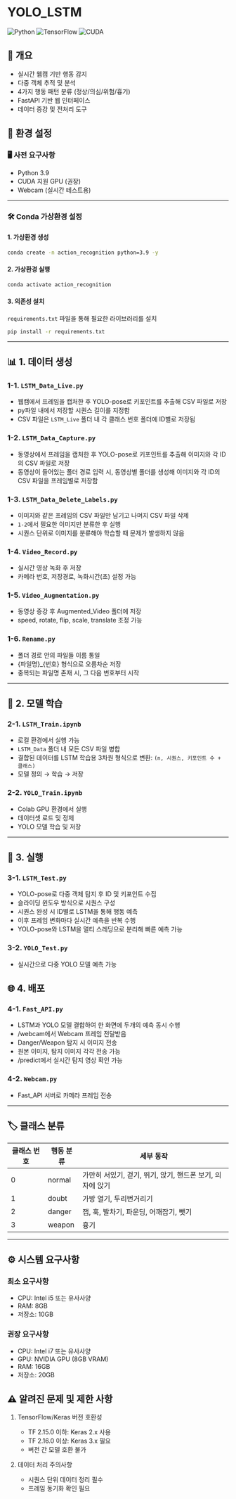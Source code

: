 # YOLO_LSTM
![Python](https://img.shields.io/badge/Python-3.9-blue.svg)
![TensorFlow](https://img.shields.io/badge/TensorFlow-2.15.0-orange.svg)
![CUDA](https://img.shields.io/badge/CUDA-Compatible-green.svg)

## 📌 개요
- 실시간 웹캠 기반 행동 감지
- 다중 객체 추적 및 분석
- 4가지 행동 패턴 분류 (정상/의심/위험/흉기)
- FastAPI 기반 웹 인터페이스
- 데이터 증강 및 전처리 도구


## 🔧 환경 설정

### 🖥️ 사전 요구사항
- Python 3.9
- CUDA 지원 GPU (권장)
- Webcam (실시간 테스트용)

---

### 🛠️ Conda 가상환경 설정

#### 1. 가상환경 생성

```bash
conda create -n action_recognition python=3.9 -y
```

#### 2. 가상환경 실행

```bash
conda activate action_recognition
```

#### 3. 의존성 설치

`requirements.txt` 파일을 통해 필요한 라이브러리를 설치

```bash
pip install -r requirements.txt
```

---

## 📊 1. 데이터 생성

### 1-1. `LSTM_Data_Live.py`

- 웹캠에서 프레임을 캡처한 후 YOLO-pose로 키포인트를 추출해 CSV 파일로 저장
- py파일 내에서 저장할 시퀀스 길이를 지정함
- CSV 파일은 `LSTM_Live` 폴더 내 각 클래스 번호 폴더에 ID별로 저장됨

### 1-2. `LSTM_Data_Capture.py`

- 동영상에서 프레임을 캡처한 후 YOLO-pose로 키포인트를 추출해 이미지와 각 ID의 CSV 파일로 저장
- 동영상이 들어있는 폴더 경로 입력 시, 동영상별 폴더를 생성해 이미지와 각 ID의 CSV 파일을 프레임별로 저장함

### 1-3. `LSTM_Data_Delete_Labels.py`

- 이미지와 같은 프레임의 CSV 파일만 남기고 나머지 CSV 파일 삭제
- `1-2`에서 필요한 이미지만 분류한 후 실행
- 시퀀스 단위로 이미지를 분류해야 학습할 때 문제가 발생하지 않음

### 1-4. `Video_Record.py`

- 실시간 영상 녹화 후 저장
- 카메라 번호, 저장경로, 녹화시간(초) 설정 가능

### 1-5. `Video_Augmentation.py`

- 동영상 증강 후 Augmented_Video 폴더에 저장
- speed, rotate, flip, scale, translate 조정 가능

### 1-6. `Rename.py`

- 폴더 경로 안의 파일들 이름 통일
- {파일명}_{번호} 형식으로 오름차순 저장
- 중복되는 파일명 존재 시, 그 다음 번호부터 시작
---

## 🤖 2. 모델 학습

### 2-1. `LSTM_Train.ipynb`

- 로컬 환경에서 실행 가능
- `LSTM_Data` 폴더 내 모든 CSV 파일 병합
- 결합된 데이터를 LSTM 학습용 3차원 형식으로 변환: `(n, 시퀀스, 키포인트 수 + 클래스)`
- 모델 정의 → 학습 → 저장

### 2-2. `YOLO_Train.ipynb`

- Colab GPU 환경에서 실행
- 데이터셋 로드 및 정제
- YOLO 모델 학습 및 저장

---

## 🚀 3. 실행

### 3-1. `LSTM_Test.py`

- YOLO-pose로 다중 객체 탐지 후 ID 및 키포인트 수집
- 슬라이딩 윈도우 방식으로 시퀀스 구성
- 시퀀스 완성 시 ID별로 LSTM을 통해 행동 예측
- 이후 프레임 변화마다 실시간 예측을 반복 수행
- YOLO-pose와 LSTM을 멀티 스레딩으로 분리해 빠른 예측 가능

### 3-2. `YOLO_Test.py`

- 실시간으로 다중 YOLO 모델 예측 가능

## 🌐 4. 배포

### 4-1. `Fast_API.py`

- LSTM과 YOLO 모델 결합하여 한 화면에 두개의 예측 동시 수행
- /webcam에서 Webcam 프레임 전달받음
- Danger/Weapon 탐지 시 이미지 전송
- 원본 이미지, 탐지 이미지 각각 전송 가능
- /predict에서 실시간 탐지 영상 확인 가능

### 4-2. `Webcam.py`

- Fast_API 서버로 카메라 프레임 전송

---

## 🏷️ 클래스 분류

| 클래스 번호 | 행동 분류  | 세부 동작     |
| ------ | ------ | -------------------- |
| 0      | normal  | 가만히 서있기, 걷기, 뛰기, 앉기, 핸드폰 보기, 의자에 앉기|
| 1      | doubt  | 가방 열기, 두리번거리기                |
| 2      | danger  | 잽, 훅, 발차기, 파운딩, 어깨잡기, 뺏기 |
| 3      | weapon | 흉기                    |

---

## ⚙️ 시스템 요구사항

### 최소 요구사항
- CPU: Intel i5 또는 유사사양
- RAM: 8GB
- 저장소: 10GB

### 권장 요구사항
- CPU: Intel i7 또는 유사사양
- GPU: NVIDIA GPU (8GB VRAM)
- RAM: 16GB
- 저장소: 20GB

## ⚠️ 알려진 문제 및 제한 사항

1. TensorFlow/Keras 버전 호환성
   - TF 2.15.0 이하: Keras 2.x 사용
   - TF 2.16.0 이상: Keras 3.x 필요
   - 버전 간 모델 호환 불가

2. 데이터 처리 주의사항
   - 시퀀스 단위 데이터 정리 필수
   - 프레임 동기화 확인 필요